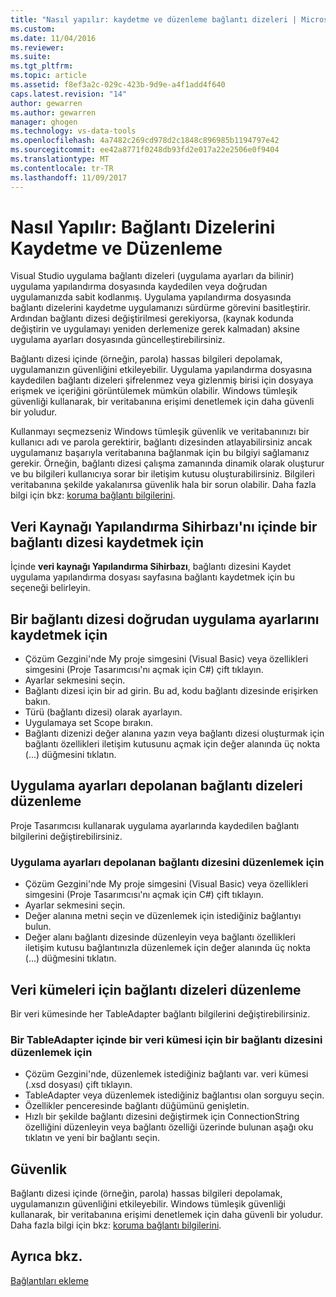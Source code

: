 ```yaml
---
title: "Nasıl yapılır: kaydetme ve düzenleme bağlantı dizeleri | Microsoft Docs"
ms.custom: 
ms.date: 11/04/2016
ms.reviewer: 
ms.suite: 
ms.tgt_pltfrm: 
ms.topic: article
ms.assetid: f8ef3a2c-029c-423b-9d9e-a4f1add4f640
caps.latest.revision: "14"
author: gewarren
ms.author: gewarren
manager: ghogen
ms.technology: vs-data-tools
ms.openlocfilehash: 4a7482c269cd978d2c1848c896985b1194797e42
ms.sourcegitcommit: ee42a8771f0248db93fd2e017a22e2506e0f9404
ms.translationtype: MT
ms.contentlocale: tr-TR
ms.lasthandoff: 11/09/2017
---
```

# <a name="how-to-save-and-edit-connection-strings"></a>Nasıl Yapılır: Bağlantı Dizelerini Kaydetme ve Düzenleme
Visual Studio uygulama bağlantı dizeleri (uygulama ayarları da bilinir) uygulama yapılandırma dosyasında kaydedilen veya doğrudan uygulamanızda sabit kodlanmış. Uygulama yapılandırma dosyasında bağlantı dizelerini kaydetme uygulamanızı sürdürme görevini basitleştirir. Ardından bağlantı dizesi değiştirilmesi gerekiyorsa, (kaynak kodunda değiştirin ve uygulamayı yeniden derlemenize gerek kalmadan) aksine uygulama ayarları dosyasında güncelleştirebilirsiniz.

Bağlantı dizesi içinde (örneğin, parola) hassas bilgileri depolamak, uygulamanızın güvenliğini etkileyebilir. Uygulama yapılandırma dosyasına kaydedilen bağlantı dizeleri şifrelenmez veya gizlenmiş birisi için dosyaya erişmek ve içeriğini görüntülemek mümkün olabilir. Windows tümleşik güvenliği kullanarak, bir veritabanına erişimi denetlemek için daha güvenli bir yoludur.

Kullanmayı seçmezseniz Windows tümleşik güvenlik ve veritabanınızı bir kullanıcı adı ve parola gerektirir, bağlantı dizesinden atlayabilirsiniz ancak uygulamanız başarıyla veritabanına bağlanmak için bu bilgiyi sağlamanız gerekir. Örneğin, bağlantı dizesi çalışma zamanında dinamik olarak oluşturur ve bu bilgileri kullanıcıya sorar bir iletişim kutusu oluşturabilirsiniz. Bilgileri veritabanına şekilde yakalanırsa güvenlik hala bir sorun olabilir. Daha fazla bilgi için bkz: [koruma bağlantı bilgilerini](/dotnet/framework/data/adonet/protecting-connection-information).

## <a name="to-save-a-connection-string-from-within-the-data-source-configuration-wizard"></a>Veri Kaynağı Yapılandırma Sihirbazı'nı içinde bir bağlantı dizesi kaydetmek için
İçinde **veri kaynağı Yapılandırma Sihirbazı**, bağlantı dizesini Kaydet uygulama yapılandırma dosyası sayfasına bağlantı kaydetmek için bu seçeneği belirleyin.

## <a name="to-save-a-connection-string-directly-into-application-settings"></a>Bir bağlantı dizesi doğrudan uygulama ayarlarını kaydetmek için
- Çözüm Gezgini'nde My proje simgesini (Visual Basic) veya özellikleri simgesini (Proje Tasarımcısı'nı açmak için C#) çift tıklayın.
- Ayarlar sekmesini seçin.
- Bağlantı dizesi için bir ad girin. Bu ad, kodu bağlantı dizesinde erişirken bakın.
- Türü (bağlantı dizesi) olarak ayarlayın.
- Uygulamaya set Scope bırakın.
- Bağlantı dizenizi değer alanına yazın veya bağlantı dizesi oluşturmak için bağlantı özellikleri iletişim kutusunu açmak için değer alanında üç nokta (...) düğmesini tıklatın.  

## <a name="editing-connection-strings-stored-in-application-settings"></a>Uygulama ayarları depolanan bağlantı dizeleri düzenleme
Proje Tasarımcısı kullanarak uygulama ayarlarında kaydedilen bağlantı bilgilerini değiştirebilirsiniz.  

### <a name="to-edit-a-connection-string-stored-in-application-settings"></a>Uygulama ayarları depolanan bağlantı dizesini düzenlemek için
- Çözüm Gezgini'nde My proje simgesini (Visual Basic) veya özellikleri simgesini (Proje Tasarımcısı'nı açmak için C#) çift tıklayın.
- Ayarlar sekmesini seçin.
- Değer alanına metni seçin ve düzenlemek için istediğiniz bağlantıyı bulun.
- Değer alanı bağlantı dizesinde düzenleyin veya bağlantı özellikleri iletişim kutusu bağlantınızla düzenlemek için değer alanında üç nokta (...) düğmesini tıklatın.  

## <a name="editing-connection-strings-for-datasets"></a>Veri kümeleri için bağlantı dizeleri düzenleme
Bir veri kümesinde her TableAdapter bağlantı bilgilerini değiştirebilirsiniz.  

### <a name="to-edit-a-connection-string-for-a-tableadapter-in-a-dataset"></a>Bir TableAdapter içinde bir veri kümesi için bir bağlantı dizesini düzenlemek için
- Çözüm Gezgini'nde, düzenlemek istediğiniz bağlantı var. veri kümesi (.xsd dosyası) çift tıklayın.
- TableAdapter veya düzenlemek istediğiniz bağlantısı olan sorguyu seçin.
- Özellikler penceresinde bağlantı düğümünü genişletin.
- Hızlı bir şekilde bağlantı dizesini değiştirmek için ConnectionString özelliğini düzenleyin veya bağlantı özelliği üzerinde bulunan aşağı oku tıklatın ve yeni bir bağlantı seçin.

## <a name="security"></a>Güvenlik
Bağlantı dizesi içinde (örneğin, parola) hassas bilgileri depolamak, uygulamanızın güvenliğini etkileyebilir. Windows tümleşik güvenliği kullanarak, bir veritabanına erişimi denetlemek için daha güvenli bir yoludur.
Daha fazla bilgi için bkz: [koruma bağlantı bilgilerini](/dotnet/framework/data/adonet/protecting-connection-information).
  
## <a name="see-also"></a>Ayrıca bkz.
[Bağlantıları ekleme](../data-tools/add-new-connections.md)